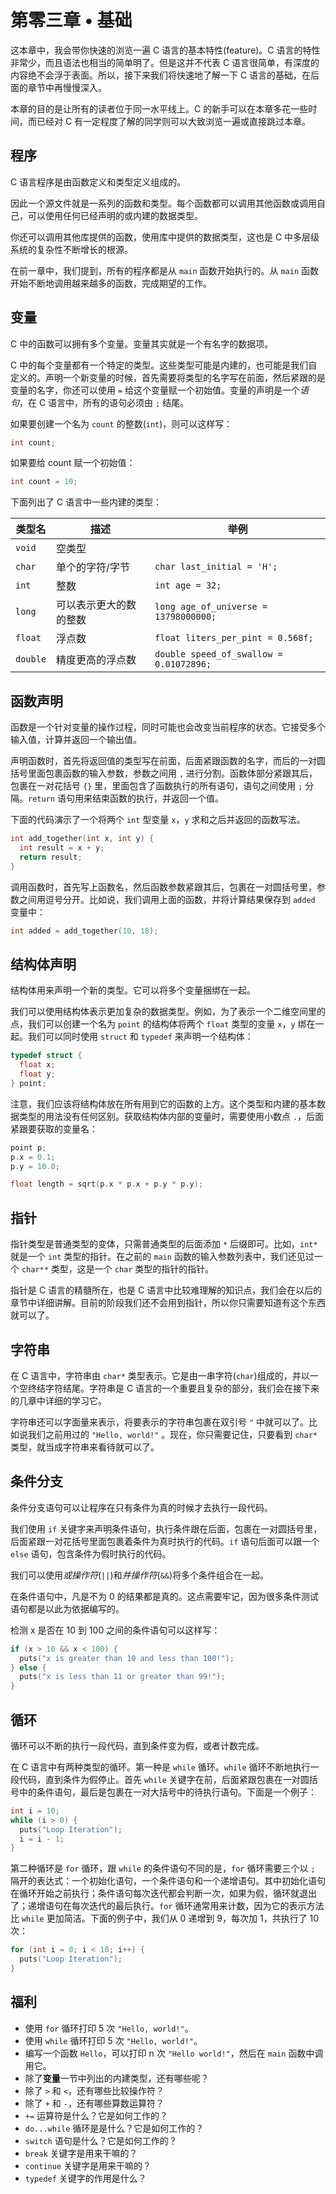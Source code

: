 # 第零三章 • 基础

这本章中，我会带你快速的浏览一遍 C 语言的基本特性(feature)。C 语言的特性非常少，而且语法也相当的简单明了。但是这并不代表 C 语言很简单，有深度的内容绝不会浮于表面。所以，接下来我们将快速地了解一下 C 语言的基础，在后面的章节中再慢慢深入。

本章的目的是让所有的读者位于同一水平线上。C 的新手可以在本章多花一些时间，而已经对 C 有一定程度了解的同学则可以大致浏览一遍或直接跳过本章。

## 程序

C 语言程序是由函数定义和类型定义组成的。

因此一个源文件就是一系列的函数和类型。每个函数都可以调用其他函数或调用自己，可以使用任何已经声明的或内建的数据类型。

你还可以调用其他库提供的函数，使用库中提供的数据类型，这也是 C 中多层级系统的复杂性不断增长的根源。

在前一章中，我们提到，所有的程序都是从 `main` 函数开始执行的。从 `main` 函数开始不断地调用越来越多的函数，完成期望的工作。

## 变量

C 中的函数可以拥有多个变量。变量其实就是一个有名字的数据项。

C 中的每个变量都有一个特定的类型。这些类型可能是内建的，也可能是我们自定义的。声明一个新变量的时候，首先需要将类型的名字写在前面，然后紧跟的是变量的名字，你还可以使用 `=` 给这个变量赋一个初始值。变量的声明是一个*语句*，在 C 语言中，所有的语句必须由 `;` 结尾。

如果要创建一个名为 `count` 的整数(`int`)，则可以这样写：

```c
int count;
```

如果要给 count 赋一个初始值：

```c
int count = 10;
```

下面列出了 C 语言中一些内建的类型：

|类型名|描述|举例|
|-----------|-----------|-----------|
|`void`|空类型||
|`char`|单个的字符/字节|`char last_initial = 'H';`|
|`int`|整数|`int age = 32;`|
|`long`|可以表示更大的数的整数|`long age_of_universe = 13798000000;`|
|`float`|浮点数|`float liters_per_pint = 0.568f;`|
|`double`|精度更高的浮点数|`double speed_of_swallow = 0.01072896;`|


## 函数声明

函数是一个针对变量的操作过程，同时可能也会改变当前程序的状态。它接受多个输入值，计算并返回一个输出值。

声明函数时，首先将返回值的类型写在前面，后面紧跟函数的名字，而后的一对圆括号里面包裹函数的输入参数，参数之间用 `,` 进行分割。函数体部分紧跟其后，包裹在一对花括号 `{}` 里，里面包含了函数执行的所有语句，语句之间使用 `;` 分隔。`return` 语句用来结束函数的执行，并返回一个值。

下面的代码演示了一个将两个 `int` 型变量 `x`，`y` 求和之后并返回的函数写法。

```c
int add_together(int x, int y) {
  int result = x + y;
  return result;
}
```

调用函数时，首先写上函数名，然后函数参数紧跟其后，包裹在一对圆括号里，参数之间用逗号分开。比如说，我们调用上面的函数，并将计算结果保存到 `added` 变量中：

```c
int added = add_together(10, 18);
```

## 结构体声明

结构体用来声明一个新的类型。它可以将多个变量捆绑在一起。

我们可以使用结构体表示更加复杂的数据类型。例如，为了表示一个二维空间里的点，我们可以创建一个名为 `point` 的结构体将两个 `float` 类型的变量 `x`，`y` 绑在一起。我们可以同时使用 `struct` 和 `typedef` 来声明一个结构体：

```c
typedef struct {
  float x;
  float y;
} point;
```

注意，我们应该将结构体放在所有用到它的函数的上方。这个类型和内建的基本数据类型的用法没有任何区别。获取结构体内部的变量时，需要使用小数点 `.`，后面紧跟要获取的变量名：

```c
point p;
p.x = 0.1;
p.y = 10.0;

float length = sqrt(p.x * p.x + p.y * p.y);
```
    
## 指针

指针类型是普通类型的变体，只需普通类型的后面添加 `*` 后缀即可。比如，`int*` 就是一个 `int` 类型的指针。在之前的 `main` 函数的输入参数列表中，我们还见过一个 `char**` 类型，这是一个 `char` 类型的指针的指针。

指针是 C 语言的精髓所在，也是 C 语言中比较难理解的知识点，我们会在以后的章节中详细讲解。目前的阶段我们还不会用到指针，所以你只需要知道有这个东西就可以了。

## 字符串

在 C 语言中，字符串由 `char*` 类型表示。它是由一串字符(`char`)组成的，并以一个空终结字符结尾。字符串是 C 语言的一个重要且复杂的部分，我们会在接下来的几章中详细的学习它。

字符串还可以字面量来表示，将要表示的字符串包裹在双引号 `"` 中就可以了。比如说我们之前用过的 `"Hello, world!"` 。现在，你只需要记住，只要看到 `char*` 类型，就当成字符串来看待就可以了。

## 条件分支

条件分支语句可以让程序在只有条件为真的时候才去执行一段代码。

我们使用 `if` 关键字来声明条件语句，执行条件跟在后面，包裹在一对圆括号里，后面紧跟一对花括号里面包裹着条件为真时执行的代码。`if` 语句后面可以跟一个 `else` 语句，包含条件为假时执行的代码。

我们可以使用*或操作符*(`||`)和*并操作符*(`&&`)将多个条件组合在一起。

在条件语句中，凡是不为 0 的结果都是真的。这点需要牢记，因为很多条件测试语句都是以此为依据编写的。

检测 x 是否在 10 到 100 之间的条件语句可以这样写：

```c
if (x > 10 && x < 100) {
  puts("x is greater than 10 and less than 100!");
} else {
  puts("x is less than 11 or greater than 99!");
}
```

## 循环

循环可以不断的执行一段代码，直到条件变为假，或者计数完成。

在 C 语言中有两种类型的循环。第一种是 `while` 循环。`while` 循环不断地执行一段代码，直到条件为假停止。首先 `while` 关键字在前，后面紧跟包裹在一对圆括号中的条件语句，最后是包裹在一对大括号中的待执行语句。下面是一个例子：

```c
int i = 10;
while (i > 0) {
  puts("Loop Iteration");
  i = i - 1;
}
```

第二种循环是 `for` 循环，跟 `while` 的条件语句不同的是，`for` 循环需要三个以 `;` 隔开的表达式：一个初始化语句，一个条件语句和一个递增语句。其中初始化语句在循环开始之前执行；条件语句每次迭代都会判断一次，如果为假，循环就退出了；递增语句在每次迭代的最后执行。`for` 循环通常用来计数，因为它的表示方法比 `while` 更加简洁。下面的例子中，我们从 0 递增到 9，每次加 1，共执行了 10 次：

```c
for (int i = 0; i < 10; i++) {
  puts("Loop Iteration");
}
```

## 福利

- 使用 `for` 循环打印 5 次 `"Hello, world!"`。
- 使用 `while` 循环打印 5 次 `"Hello, world!"`。
- 编写一个函数 `Hello`，可以打印 n 次 `"Hello world!"`，然后在 `main` 函数中调用它。
- 除了**变量**一节中列出的内建类型，还有哪些呢？
- 除了 `>` 和 `<`，还有哪些比较操作符？
- 除了 `+` 和 `-`，还有哪些算数运算符？
- `+=` 运算符是什么？它是如何工作的？
- `do...while` 循环是是什么？它是如何工作的？
- `switch` 语句是什么？它是如何工作的？
- `break` 关键字是用来干嘛的？
- `continue` 关键字是用来干嘛的？
- `typedef` 关键字的作用是什么？
